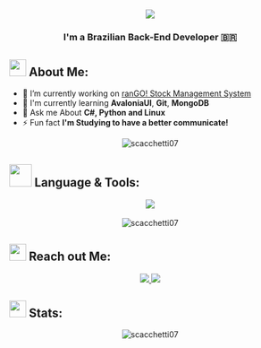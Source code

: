 <h1 align="center">
    <img src="https://readme-typing-svg.herokuapp.com/?font=Righteous&size=35&center=true&vCenter=true&width=500&height=70&duration=4000&lines=Hey+There!+👋;+I'm+Luís+Scacchetti!;" />
</h1>
<h3 align="center">I'm a Brazilian Back-End Developer 🇧🇷</h3>


## <img src="https://media.tenor.com/itjFesV8_RUAAAAi/soulja-boy-pepe.gif" width="30"> **About Me:** 
- 🔭 I’m currently working on [ranGO! Stock Management System](https://github.com/scacchetti07/ranGO)
- 🌱 I'm currently learning **AvaloniaUI**, **Git**, **MongoDB**
- 💬 Ask me About **C#, Python and Linux**
- ⚡ Fun fact **I'm Studying to have a better communicate!**
<div align="center">
  <img align="center" src="https://github-readme-streak-stats.herokuapp.com/?user=scacchetti07&theme=cobalt&hide_border=true" alt="scacchetti07" />
</div>

## <img src="https://media.tenor.com/oYgY0td9TrUAAAAi/internet-webcore.gif" width="40"> **Language & Tools:** 
<div align="center">
    <img src="https://skillicons.dev/icons?i=cs,python,mysql,git,figma,ps,pr,vscode,rider" /> <br><br>
    <img align="center" src="https://github-readme-stats.vercel.app/api/top-langs?username=scacchetti07&show_icons=true&locale=en&layout=compact&theme=cobalt&hide_border=true" alt="scacchetti07" "/>
    <br>
</div>

## <img src="https://media.tenor.com/kaYTu--3q_EAAAAi/pepe-calling.gif" width="30"> **Reach out Me:** 
<p align="center">
  <a href="mailto:luiscacchetti07@gmail.com">
    <img src="https://img.shields.io/badge/Gmail-333333?style=for-the-badge&logo=gmail&logoColor=red" />
  </a>
<a href="https://www.linkedin.com/in/lfscacchetti/" target="_blank">
    <img src="https://img.shields.io/badge/LinkedIn-0077B5?style=for-the-badge&logo=linkedin&logoColor=white" target="_blank" />
  </a>
</p>

## <img src="https://media.tenor.com/LSHKMiRdLggAAAAi/statistics-trending-up.gif" width="30"> **Stats:** 

<div align="center">
  <img align="center" src="https://github-readme-stats.vercel.app/api?username=scacchetti07&show_icons=true&locale=en&layout=compact&theme=cobalt&hide_border=true" alt="scacchetti07"/>
</div>


